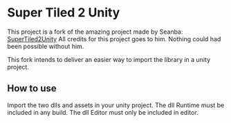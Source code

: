 ﻿# Super Tiled 2 Unity

This project is a fork of the amazing project made by Seanba: [SuperTiled2Unity](https://github.com/Seanba/SuperTiled2Unity)
All credits for this project goes to him. Nothing could had been possible without him.

This fork intends to deliver an easier way to import the library in a unity project.

## How to use
Import the two dlls and assets in your unity project.
The dll Runtime must be included in any build.
The dll Editor must only be included in editor.